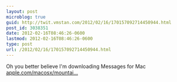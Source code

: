 ```yaml
---
layout: post
microblog: true
guid: http://twit.vmstan.com/2012/02/16/170157092714450944.html
post_id: 3038351
date: 2012-02-16T08:46:26-0600
lastmod: 2012-02-16T08:46:26-0600
type: post
url: /2012/02/16/170157092714450944.html
---
```

Oh you better believe I'm downloading Messages for Mac <a href="http://www.apple.com/macosx/mountain-lion/messages-beta/">apple.com/macosx/mountai…</a>
